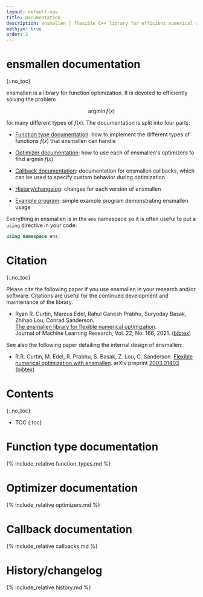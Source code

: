 ```yaml
---
layout: default-nav
title: Documentation
description: ensmallen | flexible C++ library for efficient numerical optimization
mathjax: true
order: 2
---
```


# **ensmallen documentation**
{:.no_toc}

ensmallen is a library for function optimization.  It is devoted to efficiently
solving the problem

$$\operatorname{argmin} f(x)$$

for many different types of $f(x)$.  The documentation is split into four parts:

 * [Function type documentation](#function-type-documentation): how to implement
   the different types of functions $f(x)$ that ensmallen can handle

 * [Optimizer documentation](#optimizer-documentation): how to use each of
   ensmallen's optimizers to find $\operatorname{argmin} f(x)$

 * [Callback documentation](#callback-documentation): documentation for
   ensmallen callbacks, which can be used to specify custom behavior during
   optimization

 * [History/changelog](#historychangelog): changes for each version of
   ensmallen

 * [Example program](https://github.com/mlpack/ensmallen/blob/master/example.cpp):
   simple example program demonstrating ensmallen usage

Everything in ensmallen is in the `ens` namespace so it is often useful to put a
`using` directive in your code:

```c++
using namespace ens;
```

# Citation
{:.no_toc}

Please cite the following paper if you use ensmallen in your research and/or software.
Citations are useful for the continued development and maintenance of the library.

* Ryan R. Curtin, Marcus Edel, Rahul Ganesh Prabhu, Suryoday Basak, Zhihao Lou, Conrad Sanderson.  
  [The ensmallen library for flexible numerical optimization](https://jmlr.org/papers/volume22/20-416/20-416.pdf).  
  Journal of Machine Learning Research, Vol. 22, No. 166, 2021.  ([bibtex](https://jmlr.org/papers/v22/20-416.bib))

See also the following paper detailing the internal design of ensmallen:

* R.R. Curtin, M. Edel, R. Prabhu, S. Basak, Z. Lou, C. Sanderson.
  [Flexible numerical optimization with ensmallen](files/ensmallen_tr.pdf).
  arXiv preprint [2003.01403](https://arxiv.org/abs/2003.04103).
  ([bibtex](files/ensmallen_tr.bib))

# Contents
{:.no_toc}

* TOC
{:toc}

# Function type documentation

{% include_relative function_types.md %}

# Optimizer documentation

{% include_relative optimizers.md %}

# Callback documentation

{% include_relative callbacks.md %}

# History/changelog

{% include_relative history.md %}

